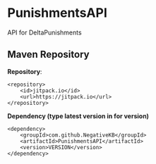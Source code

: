 # PunishmentsAPI
API for DeltaPunishments

## Maven Repository

**Repository**:

```
<repository>
    <id>jitpack.io</id>
    <url>https://jitpack.io</url>
</repository>
```

**Dependency (type latest version in for version)**

```
<dependency>
    <groupId>com.github.NegativeKB</groupId>
    <artifactId>PunishmentsAPI</artifactId>
    <version>VERSION</version>
</dependency>
```

